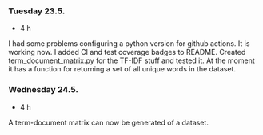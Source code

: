 ### Tuesday 23.5.
- 4 h

I had some problems configuring a python version for github actions. It is working now. I added CI and test coverage badges to README. Created term_document_matrix.py for the TF-IDF stuff and tested it. At the moment it has a function for returning a set of all unique words in the dataset.

### Wednesday 24.5.
- 4 h

A term-document matrix can now be generated of a dataset.
